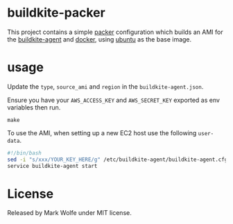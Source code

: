 # buildkite-packer

This project contains a simple [packer](https://www.packer.io/) configuration which builds an AMI for the [buildkite-agent](https://buildkite.com/docs/agent/installation) and [docker](https://www.docker.com/), using [ubuntu](http://ubuntu.com) as the base image.

# usage

Update the `type`, `source_ami` and `region` in the `buildkite-agent.json`.

Ensure you have your `AWS_ACCESS_KEY` and `AWS_SECRET_KEY` exported as env variables then run.

```
make
```

To use the AMI, when setting up a new EC2 host use the following `user-data`.

```bash
#!/bin/bash
sed -i "s/xxx/YOUR_KEY_HERE/g" /etc/buildkite-agent/buildkite-agent.cfg
service buildkite-agent start
```

# License

Released by Mark Wolfe under MIT license.
